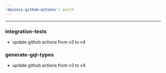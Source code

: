 ```yaml
---
'davinci-github-actions': patch
---
```


---

### integration-tests

- update github actions from v3 to v4

### generate-gql-types

- update github actions from v3 to v4
